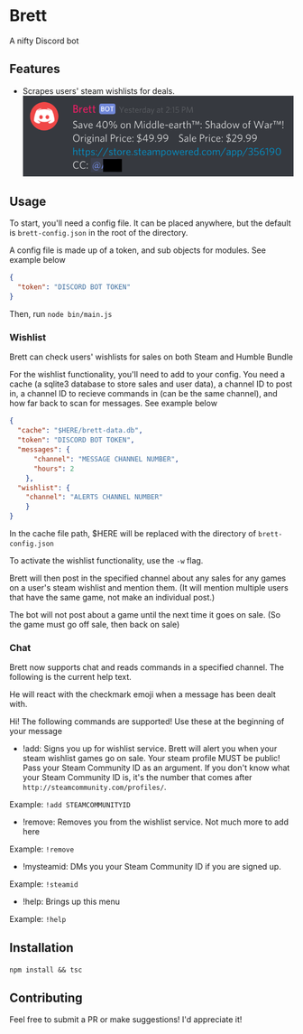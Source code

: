 # Brett
A nifty Discord bot

## Features
* Scrapes users' steam wishlists for deals.
![Brett announcing game deal](screenshots/wishlist.png)

## Usage
To start, you'll need a config file. It can be placed anywhere, but the default is `brett-config.json` in the root of the directory.

A config file is made up of a token, and sub objects for modules. See example below
```json
{
  "token": "DISCORD BOT TOKEN"
}
```

Then, run `node bin/main.js`

### Wishlist
Brett can check users' wishlists for sales on both Steam and Humble Bundle

For the wishlist functionality, you'll need to add to your config. You need a cache (a sqlite3 database to store sales and user data), a channel ID to post in, a channel ID to recieve commands in (can be the same channel), and how far back to scan for messages. See example below
```json
{
  "cache": "$HERE/brett-data.db",
  "token": "DISCORD BOT TOKEN",
  "messages": {
      "channel": "MESSAGE CHANNEL NUMBER",
      "hours": 2
    },
  "wishlist": {
    "channel": "ALERTS CHANNEL NUMBER"
    }
}
```

In the cache file path, $HERE will be replaced with the directory of `brett-config.json`

To activate the wishlist functionality, use the `-w` flag.

Brett will then post in the specified channel about any sales for any games on a user's steam wishlist and mention them.
(It will mention multiple users that have the same game, not make an individual post.)

The bot will not post about a game until the next time it goes on sale. (So the game must go off sale, then back on sale)

### Chat

Brett now supports chat and reads commands in a specified channel. The following is the current help text.

He will react with the checkmark emoji when a message has been dealt with.

Hi! The following commands are supported! Use these at the beginning of your message

* !add: Signs you up for wishlist service. Brett will alert you when your steam wishlist games go on sale. Your steam profile MUST be public! Pass your Steam Community ID as an argument. If you don't know what your Steam Community ID is, it's the number that comes after `http://steamcommunity.com/profiles/`.

Example: `!add STEAMCOMMUNITYID`

* !remove: Removes you from the wishlist service. Not much more to add here

Example: `!remove`

* !mysteamid: DMs you your Steam Community ID if you are signed up.

Example: `!steamid`

* !help: Brings up this menu

Example: `!help`


## Installation
`npm install && tsc`

## Contributing
Feel free to submit a PR or make suggestions! I'd appreciate it!
